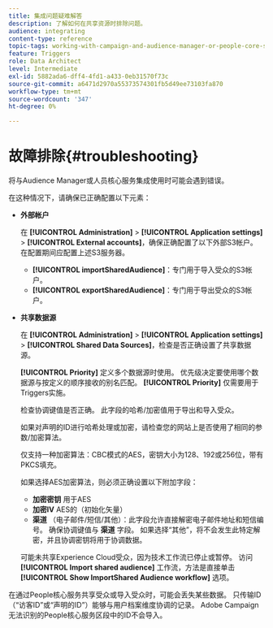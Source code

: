 ```yaml
---
title: 集成问题疑难解答
description: 了解如何在共享资源时排除问题。
audience: integrating
content-type: reference
topic-tags: working-with-campaign-and-audience-manager-or-people-core-service
feature: Triggers
role: Data Architect
level: Intermediate
exl-id: 5882ada6-dff4-4fd1-a433-0eb31570f73c
source-git-commit: a6471d2970a55373574301fb5d49ee73103fa870
workflow-type: tm+mt
source-wordcount: '347'
ht-degree: 0%

---
```


# 故障排除{#troubleshooting}

将与Audience Manager或人员核心服务集成使用时可能会遇到错误。

在这种情况下，请确保已正确配置以下元素：

* **外部帐户**

  在 **[!UICONTROL Administration]** > **[!UICONTROL Application settings]** > **[!UICONTROL External accounts]**，确保正确配置了以下外部S3帐户。 在配置期间应配置上述S3服务器。

   * **[!UICONTROL importSharedAudience]**：专门用于导入受众的S3帐户。
   * **[!UICONTROL exportSharedAudience]**：专门用于导出受众的S3帐户。

* **共享数据源**

  在 **[!UICONTROL Administration]** > **[!UICONTROL Application settings]** > **[!UICONTROL Shared Data Sources]**，检查是否正确设置了共享数据源。

  **[!UICONTROL Priority]** 定义多个数据源时使用。 优先级决定要使用哪个数据源与按定义的顺序接收的别名匹配。 **[!UICONTROL Priority]** 仅需要用于Triggers实施。

  检查协调键值是否正确。 此字段的哈希/加密值用于导出和导入受众。

  如果对声明的ID进行哈希处理或加密，请检查您的网站上是否使用了相同的参数/加密算法。

  仅支持一种加密算法：CBC模式的AES，密钥大小为128、192或256位，带有PKCS填充。

  如果选择AES加密算法，则必须正确设置以下附加字段：

   * **加密密钥** 用于AES
   * **加密IV** AES的（初始化矢量）
   * **渠道** （电子邮件/短信/其他）：此字段允许直接解密电子邮件地址和短信编号。 确保协调键值与 **渠道** 字段。 如果选择“其他”，将不会发生此特定解密，并且协调密钥将用于协调数据。

  可能未共享Experience Cloud受众，因为技术工作流已停止或暂停。 访问 **[!UICONTROL Import shared audience]** 工作流，方法是直接单击 **[!UICONTROL Show ImportShared Audience workflow]** 选项。

在通过People核心服务共享受众或导入受众时，可能会丢失某些数据。 只传输ID（“访客ID”或“声明的ID”）能够与用户档案维度协调的记录。 Adobe Campaign无法识别的People核心服务区段中的ID不会导入。
